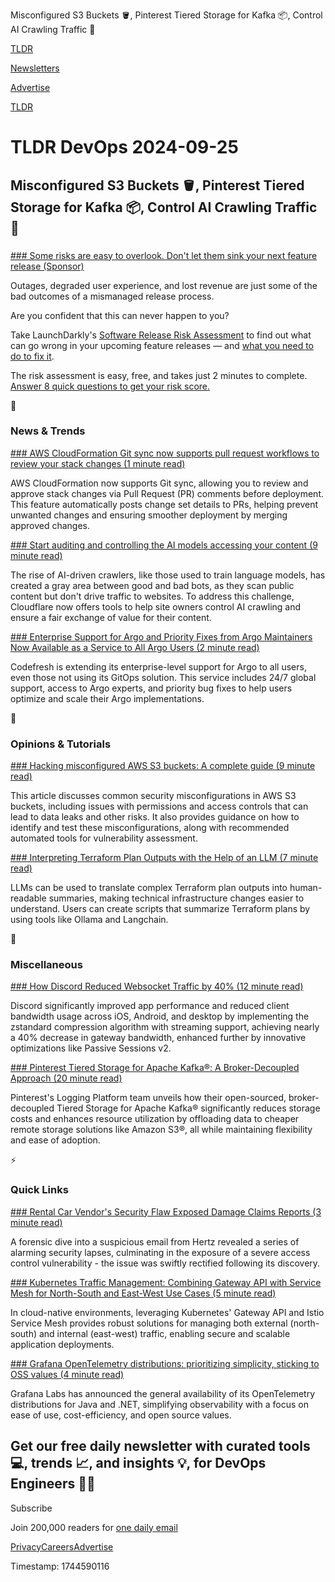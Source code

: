 Misconfigured S3 Buckets 🪣, Pinterest Tiered Storage for Kafka 📦, Control AI Crawling Traffic 🚦

[TLDR](/)

[Newsletters](/newsletters)

[Advertise](https://advertise.tldr.tech/)

[TLDR](/)

# TLDR DevOps 2024-09-25

## Misconfigured S3 Buckets 🪣, Pinterest Tiered Storage for Kafka 📦, Control AI Crawling Traffic 🚦

### 

[### Some risks are easy to overlook. Don't let them sink your next feature release (Sponsor)](https://launchdarkly.com/risk-meter/?utm_medium=news_pod&amp;utm_source=tldr&amp;utm_campaign=Q3FY25_derisk-innovation_devops_primary_09-25&amp;utm_content=risk-meter)

Outages, degraded user experience, and lost revenue are just some of the bad outcomes of a mismanaged release process.

Are you confident that this can never happen to you?

Take LaunchDarkly's [Software Release Risk Assessment](https://launchdarkly.com/risk-meter/?utm_medium=news_pod&utm_source=tldr&utm_campaign=Q3FY25_derisk-innovation_devops_primary_09-25&utm_content=risk-meter) to find out what can go wrong in your upcoming feature releases — and [what you need to do to fix it](https://launchdarkly.com/risk-meter/?utm_medium=news_pod&utm_source=tldr&utm_campaign=Q3FY25_derisk-innovation_devops_primary_09-25&utm_content=risk-meter).

The risk assessment is easy, free, and takes just 2 minutes to complete. [Answer 8 quick questions to get your risk score.](https://launchdarkly.com/risk-meter/?utm_medium=news_pod&utm_source=tldr&utm_campaign=Q3FY25_derisk-innovation_devops_primary_09-25&utm_content=risk-meter)

📱

### News & Trends

[### AWS CloudFormation Git sync now supports pull request workflows to review your stack changes (1 minute read)](https://aws.amazon.com/about-aws/whats-new/2024/09/aws-cloudformation-git-sync-supports-pull-request-workflows/?utm_source=tldrdevops)

AWS CloudFormation now supports Git sync, allowing you to review and approve stack changes via Pull Request (PR) comments before deployment. This feature automatically posts change set details to PRs, helping prevent unwanted changes and ensuring smoother deployment by merging approved changes.

[### Start auditing and controlling the AI models accessing your content (9 minute read)](https://blog.cloudflare.com/cloudflare-ai-audit-control-ai-content-crawlers/?utm_source=tldrdevops)

The rise of AI-driven crawlers, like those used to train language models, has created a gray area between good and bad bots, as they scan public content but don't drive traffic to websites. To address this challenge, Cloudflare now offers tools to help site owners control AI crawling and ensure a fair exchange of value for their content.

[### Enterprise Support for Argo and Priority Fixes from Argo Maintainers Now Available as a Service to All Argo Users (2 minute read)](https://codefresh.io/blog/enterprise-support-for-argo/?utm_source=tldrdevops)

Codefresh is extending its enterprise-level support for Argo to all users, even those not using its GitOps solution. This service includes 24/7 global support, access to Argo experts, and priority bug fixes to help users optimize and scale their Argo implementations.

🚀

### Opinions & Tutorials

[### Hacking misconfigured AWS S3 buckets: A complete guide (9 minute read)](https://blog.intigriti.com/hacking-tools/hacking-misconfigured-aws-s3-buckets-a-complete-guide?utm_source=tldrdevops)

This article discusses common security misconfigurations in AWS S3 buckets, including issues with permissions and access controls that can lead to data leaks and other risks. It also provides guidance on how to identify and test these misconfigurations, along with recommended automated tools for vulnerability assessment.

[### Interpreting Terraform Plan Outputs with the Help of an LLM (7 minute read)](https://medium.com/@KevsAlex/interpreting-terraform-plan-outputs-with-the-help-of-an-llm-8f9824c63ecd?utm_source=tldrdevops)

LLMs can be used to translate complex Terraform plan outputs into human-readable summaries, making technical infrastructure changes easier to understand. Users can create scripts that summarize Terraform plans by using tools like Ollama and Langchain.

🎁

### Miscellaneous

[### How Discord Reduced Websocket Traffic by 40% (12 minute read)](https://discord.com/blog/how-discord-reduced-websocket-traffic-by-40-percent?utm_source=tldrdevops)

Discord significantly improved app performance and reduced client bandwidth usage across iOS, Android, and desktop by implementing the zstandard compression algorithm with streaming support, achieving nearly a 40% decrease in gateway bandwidth, enhanced further by innovative optimizations like Passive Sessions v2.

[### Pinterest Tiered Storage for Apache Kafka®️: A Broker-Decoupled Approach (20 minute read)](https://medium.com/pinterest-engineering/pinterest-tiered-storage-for-apache-kafka-%EF%B8%8F-a-broker-decoupled-approach-c33c69e9958b?utm_source=tldrdevops)

Pinterest's Logging Platform team unveils how their open-sourced, broker-decoupled Tiered Storage for Apache Kafka®️ significantly reduces storage costs and enhances resource utilization by offloading data to cheaper remote storage solutions like Amazon S3®️, all while maintaining flexibility and ease of adoption.

⚡️

### Quick Links

[### Rental Car Vendor's Security Flaw Exposed Damage Claims Reports (3 minute read)](https://www.adversis.io/blogs/hurts-doesnt-it-from-phishing-to?utm_source=tldrdevops)

A forensic dive into a suspicious email from Hertz revealed a series of alarming security lapses, culminating in the exposure of a severe access control vulnerability - the issue was swiftly rectified following its discovery.

[### Kubernetes Traffic Management: Combining Gateway API with Service Mesh for North-South and East-West Use Cases (5 minute read)](https://medium.com/@disha.20.10/kubernetes-traffic-management-combining-gateway-api-with-service-mesh-for-north-south-and-63e39ad95dcc?utm_source=tldrdevops)

In cloud-native environments, leveraging Kubernetes' Gateway API and Istio Service Mesh provides robust solutions for managing both external (north-south) and internal (east-west) traffic, enabling secure and scalable application deployments.

[### Grafana OpenTelemetry distributions: prioritizing simplicity, sticking to OSS values (4 minute read)](https://grafana.com/blog/2024/09/19/grafana-opentelemetry-distributions-prioritizing-simplicity-sticking-to-oss-values/?utm_source=tldrdevops)

Grafana Labs has announced the general availability of its OpenTelemetry distributions for Java and .NET, simplifying observability with a focus on ease of use, cost-efficiency, and open source values.

## Get our free daily newsletter with curated tools 💻, trends 📈, and insights 💡, for DevOps Engineers 👨‍💻

Subscribe

Join 200,000 readers for [one daily email](/api/latest/devops)

[Privacy](/privacy)[Careers](https://jobs.ashbyhq.com/tldr.tech)[Advertise](/devops/advertise)

Timestamp: 1744590116